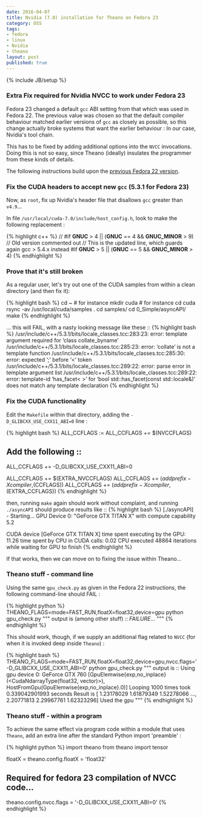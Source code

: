 ```yaml
---
date: 2016-04-07
title: Nvidia (7.0) installation for Theano on Fedora 23
category: OSS
tags:
- fedora
- linux
- Nvidia
- theano
layout: post
published: true
---
```

{% include JB/setup %}

### Extra Fix required for Nvidia NVCC to work under Fedora 23

Fedora 23 changed a default ```gcc``` ABI setting from that which was used in Fedora 22.  The previous value
was chosen so that the default compiler behaviour matched earlier versions of ```gcc``` as closely as possible, so this 
change actually broke systems that want the earlier behaviour : In our case, Nvidia's tool chain.

This has to be fixed by adding additional options into the ```NVCC``` invocations.  Doing this
is not so easy, since Theano (ideally) insulates the programmer from these kinds of details.

The following instructions build upon the <a href="/oss/2015/07/07/nvidia-on-fedora-22" target="_blank">previous Fedora 22 version</a>.


### Fix the CUDA headers to accept new ```gcc``` (5.3.1 for Fedora 23)

Now, as ```root```, fix up Nvidia's header file that disallows ``gcc`` greater than ``v4.9``...

In file ``/usr/local/cuda-7.0/include/host_config.h``, look to make the following replacement : 

{% highlight c++ %}
// #if __GNUC__ > 4 || (__GNUC__ == 4 && __GNUC_MINOR__ > 9)  // Old version commented out
// This is the updated line, which guards again gcc > 5.4.x instead
#if __GNUC__ > 5 || (__GNUC__ == 5 && __GNUC_MINOR__ > 4)
{% endhighlight %}


### Prove that it's still broken

As a regular user, let's try out one of the CUDA samples from within a clean directory (and then fix it):

{% highlight bash %}
cd ~        # for instance
mkdir cuda  # for instance
cd cuda
rsync -av /usr/local/cuda/samples .
cd samples/
cd 0_Simple/asyncAPI/
make
{% endhighlight %}

... this will FAIL, with a nasty looking message like these ::
{% highlight bash %}
/usr/include/c++/5.3.1/bits/locale_classes.tcc:283:23: error: template argument required for ‘class collate_byname’
/usr/include/c++/5.3.1/bits/locale_classes.tcc:285:23: error: ‘collate’ is not a template function
/usr/include/c++/5.3.1/bits/locale_classes.tcc:285:30: error: expected ‘;’ before ‘<’ token
/usr/include/c++/5.3.1/bits/locale_classes.tcc:289:22: error: parse error in template argument list
/usr/include/c++/5.3.1/bits/locale_classes.tcc:289:22: error: template-id ‘has_facet<<expression error> >’ for ‘bool std::has_facet(const std::locale&)’ does not match any template declaration
{% endhighlight %}


### Fix the CUDA functionality

Edit the ```Makefile``` within that directory, adding the ```-D_GLIBCXX_USE_CXX11_ABI=0``` line : 

{% highlight bash %}
ALL_CCFLAGS :=
ALL_CCFLAGS += $(NVCCFLAGS)

## Add the following ::
ALL_CCFLAGS += -D_GLIBCXX_USE_CXX11_ABI=0 

ALL_CCFLAGS += $(EXTRA_NVCCFLAGS)
ALL_CCFLAGS += $(addprefix -Xcompiler ,$(CCFLAGS))
ALL_CCFLAGS += $(addprefix -Xcompiler ,$(EXTRA_CCFLAGS))
{% endhighlight %}

then, running ```make``` again should work without complaint, and running ```./asyncAPI``` should produce results like ::
{% highlight bash %}
[./asyncAPI] - Starting...
GPU Device 0: "GeForce GTX TITAN X" with compute capability 5.2

CUDA device [GeForce GTX TITAN X]
time spent executing by the GPU: 11.26
time spent by CPU in CUDA calls: 0.02
CPU executed 48864 iterations while waiting for GPU to finish
{% endhighlight %}

If that works, then we can move on to fixing the issue within Theano...



### Theano stuff - command line

Using the same ```gpu_check.py``` as given in the Fedora 22 instructions, the following command-line should FAIL :

{% highlight python %}
THEANO_FLAGS=mode=FAST_RUN,floatX=float32,device=gpu   python gpu_check.py
""" output is (among other stuff) ::
*FAILURE...*
"""
{% endhighlight %}


This should work, though, if we supply an additional flag related to ```NVCC``` (for when it is invoked deep inside ```Theano```) :

{% highlight bash %}
THEANO_FLAGS=mode=FAST_RUN,floatX=float32,device=gpu,nvcc.flags='-D_GLIBCXX_USE_CXX11_ABI=0'   python gpu_check.py
""" output is ::
Using gpu device 0: GeForce GTX 760
[GpuElemwise{exp,no_inplace}(<CudaNdarrayType(float32, vector)>), HostFromGpu(GpuElemwise{exp,no_inplace}.0)]
Looping 1000 times took 0.339042901993 seconds
Result is [ 1.23178029  1.61879349  1.52278066 ...,  2.20771813  2.29967761 1.62323296]
Used the gpu
"""
{% endhighlight %}


### Theano stuff - within a program

To achieve the same effect via program code within a module that uses ```Theano```, add an extra line after the standard Python import 'preamble' : 

{% highlight python %}
import theano
from theano import tensor

floatX = theano.config.floatX = 'float32'

## Required for fedora 23 compilation of NVCC code...
theano.config.nvcc.flags = '-D_GLIBCXX_USE_CXX11_ABI=0'
{% endhighlight %}

